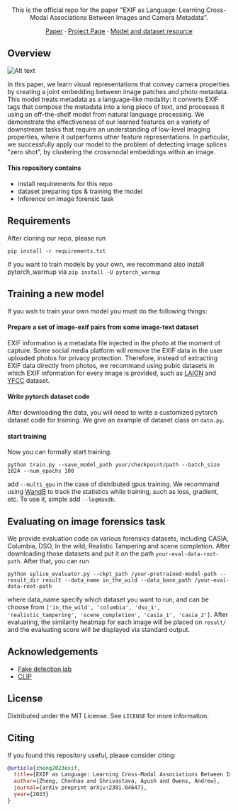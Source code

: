 <br />
<p align="center">
  <h54align="center">This is the official repo for the paper "EXIF as Language: Learning Cross-Modal Associations Between Images and Camera Metadata".</h4>

  <p align="center">  
    <a href="https://arxiv.org/abs/2301.04647">Paper</a>
    ·
    <a href="https://hellomuffin.github.io/exif-as-language/">Project Page</a>
    ·
    <a href="https://drive.google.com/drive/folders/1V9g3I2SoQtjAUz71hZeMutqoGpUiPl3u?usp=sharing">Model and dataset resource</a>
  </p>
</p>


<!-- ABOUT THE PROJECT -->
## Overview
![Alt text](Images/firstpage_v3.png?raw=true "Title")

In this paper, we learn visual representations that convey camera properties by creating a joint embedding between image patches and photo metadata. This model treats metadata as a language-like modality: it converts EXIF tags that compose the metadata into a long piece of text, and processes it using an off-the-shelf model from natural language processing. We demonstrate the effectiveness of our learned features on a variety of downstream tasks that require an understanding of low-level imaging properties, where it outperforms other feature representations. In particular, we successfully apply our model to the problem of detecting image splices "zero shot", by clustering the crossmodal embeddings within an image.


#### This repository contains
* install requirements for this repo
* dataset preparing tips & training the model
* Inference on image forensic task

## Requirements
After cloning our repo, please run

`pip install -r requirements.txt`

If you want to train models by your own, we recommand also install pytorch_warmup via `pip install -U pytorch_warmup`



## Training a new model
If you wsh to train your own model you must do the following things:

#### Prepare a set of image-exif pairs from some image-text dataset
EXIF information is a metadata file injected in the photo at the moment of capture. Some social media platform will remove the EXIF data in the user uploaded photos for privacy protection. Therefore, instead of extracting EXIF data directly from photos, we recommand using pubic datasets in which EXIF information for every image is provided, such as  [LAION](https://laion.ai/blog/laion-400-open-dataset/) and [YFCC](https://paperswithcode.com/dataset/yfcc100m) dataset.

#### Write pytorch dataset code
After downloading the data, you will need to write a customized pytorch dataset code for training. We give an example of dataset class on `data.py`.

#### start training
Now you can formally start training. 


`python train.py --save_model_path your/checkpoint/path --batch_size 1024 --num_epochs 100`


add `--multi_gpu` in the case of distributed gpus training. We recommand using [WandB](https://wandb.ai/site) to track the statistics while training, such as loss, gradient, etc. To use it, simple add `--logWandb`.


## Evaluating on image forensics task
We provide evaluation code on various forensics datasets, including CASIA, Columbia, DSO, In the wild, Realistic Tampering and scene completion. After downloading those datasets and put it on the path `your-eval-data-root-path`. After that, you can run

`python splice_evaluator.py --ckpt_path /your-pretrained-model-path --result_dir result --data_name in_the_wild --data_base_path /your-eval-data-root-path`

where data_name specify which dataset you want to run, and can be choose from `['in_the_wild', 'columbia', 'dso_1', 'realistic_tampering', 'scene_completion', 'casia_1', 'casia_2']`. After evaluating, the similarity heatmap for each image will be placed on `result/` and the evaluating score will be displayed via standard output.


<!-- ACKNOWLEDGEMENTS -->
## Acknowledgements
* [Fake detection lab](https://github.com/yizhe-ang/fake-detection-lab)
* [CLIP](https://openai.com/blog/clip/)

<!-- LICENSE -->
## License
Distributed under the MIT License. See `LICENSE` for more information.

<!-- CITATION -->
## Citing
If you found this repository useful, please consider citing:

```bibtex
@article{zheng2023exif,
  title={EXIF as Language: Learning Cross-Modal Associations Between Images and Camera Metadata},
  author={Zheng, Chenhao and Shrivastava, Ayush and Owens, Andrew},
  journal={arXiv preprint arXiv:2301.04647},
  year={2023}
}
```
